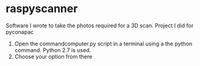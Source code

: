 # raspyscanner
Software I wrote to take the photos required for a 3D scan. Project I did for pyconapac

1. Open the commandcomputer.py script in a terminal using a the python command. Python 2.7 is used. 
2. Choose your option from there
